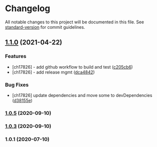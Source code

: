 # Changelog

All notable changes to this project will be documented in this file. See [standard-version](https://github.com/conventional-changelog/standard-version) for commit guidelines.

## [1.1.0](https://github.com/designsforhealth/now-jwt/compare/v1.0.4...v1.1.0) (2021-04-22)


### Features

* [ch17826] - add github workflow to build and test ([c205cb6](https://github.com/designsforhealth/now-jwt/commit/c205cb6ff8b062229c6a40ca7f14716ee7625e14))
* [ch17826] - add release mgmt ([dca4842](https://github.com/designsforhealth/now-jwt/commit/dca4842bf07d8825ef334fc39e1c4af2c3885f8a))


### Bug Fixes

* [ch17826] update dependencies and move some to devDependencies ([d38155e](https://github.com/designsforhealth/now-jwt/commit/d38155ea997724d09638cad0b8842df47f384688))

### [1.0.5](https://github.com/designsforhealth/now-jwt/compare/v1.0.3...v1.0.5) (2020-09-10)

### [1.0.3](https://github.com/designsforhealth/now-jwt/compare/v1.0.1...v1.0.3) (2020-09-10)

### 1.0.1 (2020-07-10)
